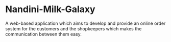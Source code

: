 # Nandini-Milk-Galaxy
A web-based application which aims to develop and  provide an online order system for the customers and the shopkeepers which makes the  communication between them easy.
